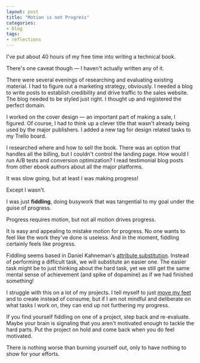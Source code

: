 ```yaml
---
layout: post
title: "Motion is not Progress"
categories:
- blog
tags:
- reflections
---
```


I've put about 40 hours of my free time into writing a technical book.

There's one caveat though &mdash; I haven't actually written any of it.

There were several evenings of researching and evaluating existing material. I had
to figure out a marketing strategy, obviously. I needed a blog to write posts to establish credibility
and drive traffic to the sales website. The blog needed to be styled just right. I thought up
and registered the perfect domain.

I worked on the cover design &mdash; an important part of making a sale, I figured. Of course,
I had to think up a clever title that wasn't already being used by the major publishers. I added
a new tag for design related tasks to my Trello board.

I researched where and how to sell the book. There was an option that handles all the billing,
but I couldn't control the landing page. How would I run A/B tests and conversion optimization? I
read testimonial blog posts from other ebook authors about all the major platforms.

It was slow going, but at least I was making progress!

Except I wasn't. 

I was just **fiddling**, doing busywork that was tangential to my goal under the guise of progress.

Progress requires motion, but not all motion drives progress.

It is easy and appealing to mistake motion for progress. No one wants to feel like the work
they've done is useless. And in the moment, fiddling certainly feels like progress.

Fiddling seems based in Daniel Kahneman's [attribute substitution][as]. Instead of performing a difficult
task, we will substitute an easier one. The easier task might be to just thinking about the hard task, yet
we still get the same mental sense of achievement (and spike of dopamine) as if we had finished something!

I struggle with this on a lot of my projects. I tell myself to just [move my feet][myf] and to create 
instead of consume, but if I am not mindful and deliberate on what tasks I work on, they can end up not 
furthering my progress.

If you find yourself fiddling on one of a project, step back and re-evaluate. Maybe your
brain is signaling that you aren't motivated enough to tackle the hard parts. Put the project on hold and
come back when you do feel motivated.

There is nothing worse than burning yourself out, only to have nothing to show for your 
efforts.

[as]: http://en.wikipedia.org/wiki/Attribute_substitution
[myf]: http://mdswanson.com/blog/2012/08/27/move-your-feet.html
